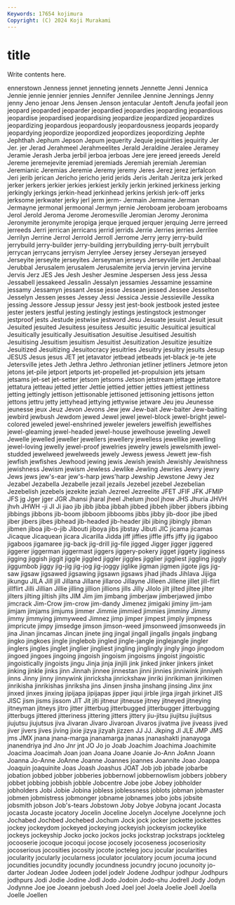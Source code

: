 ```yaml
---
Keywords: 17654 kojimura
Copyright: (C) 2024 Koji Murakami
---
```


# title

Write contents here.



ennerstown Jenness jennet jenneting jennets Jennette
Jenni Jennica Jennie jennie jennier jennies Jennifer Jennilee Jennine Jennings
Jenny jenny Jeno jenoar Jens Jensen Jenson jentacular Jentoft Jenufa
jeofail jeon jeopard jeoparded jeoparder jeopardied jeopardies jeoparding jeopardious jeopardise
jeopardised jeopardising jeopardize jeopardized jeopardizes jeopardizing jeopardous jeopardously jeopardousness jeopards
jeopardy jeopardying jeopordize jeopordized jeopordizes jeopordizing Jephte Jephthah Jephum Jepson
Jepum jequerity Jequie jequirities jequirity Jer Jer. jer Jerad Jerahmeel
Jerahmeelites Jerald Jeraldine Jeralee Jeramey Jeramie Jerash Jerba jerbil jerboa
jerboas Jere jere jereed jereeds Jereld Jereme jeremejevite jeremiad jeremiads
Jeremiah jeremiah Jeremian Jeremianic Jeremias Jeremie Jeremy jeremy Jeres Jerez
jerez jerfalcon Jeri jerib jerican Jericho jericho jerid jerids Jeris
Jeritah Jeritza jerk jerked jerker jerkers jerkier jerkies jerkiest jerkily
jerkin jerkined jerkiness jerking jerkingly jerkings jerkin-head jerkinhead jerkins jerkish
jerk-off jerks jerksome jerkwater jerky jerl jerm jerm- Jermain Jermaine
Jerman Jermayne jermonal jermoonal Jermyn jernie Jeroboam jeroboam jeroboams Jerol
Jerold Jeroma Jerome Jeromesville Jeromian Jeromy Jeronima Jeronymite jeronymite jeropiga
jerque jerqued jerquer jerquing Jerre jerreed jerreeds Jerri jerrican jerricans
jerrid jerrids Jerrie Jerries jerries Jerrilee Jerrilyn Jerrine Jerrol Jerrold
Jerroll Jerrome Jerry jerry jerry-build jerrybuild jerry-builder jerry-building jerrybuilding jerry-built
jerrybuilt jerrycan jerrycans jerryism Jerrylee Jersey jersey Jerseyan jerseyed Jerseyite
jerseyite jerseyites Jerseyman jerseys Jerseyville jert Jerubbaal Jerubbal Jerusalem jerusalem
Jerusalemite jervia jervin jervina jervine Jervis Jerz JES Jes Jesh
Jesher Jesmine Jespersen Jess jess Jessa Jessabell jessakeed Jessalin Jessalyn
jessamies Jessamine jessamine jessamy Jessamyn jessant Jesse jesse Jessean jessed
Jessee Jesselton Jesselyn Jessen jesses Jessey Jessi Jessica Jessie Jessieville
Jessika jessing Jessore Jessup jessur Jessy jest jest-book jestbook jested
jestee jester jesters jestful jesting jestingly jestings jestingstock jestmonger jestproof
jests Jestude jestwise jestword Jesu Jesuate jesuist Jesuit jesuit Jesuited
jesuited Jesuitess jesuitess Jesuitic jesuitic Jesuitical jesuitical Jesuitically jesuitically Jesuitisation
Jesuitise Jesuitised Jesuitish Jesuitising Jesuitism jesuitism Jesuitist Jesuitization Jesuitize jesuitize
Jesuitized Jesuitizing Jesuitocracy jesuitries Jesuitry jesuitry jesuits Jesup JESUS Jesus
jesus JET jet jetavator jetbead jetbeads jet-black je-te jete Jetersville
jetes Jeth Jethra Jethro Jethronian jetliner jetliners Jetmore jeton jetons
jet-pile jetport jetports jet-propelled jet-propulsion jets jetsam jetsams jet-set jet-setter
jetsom jetsoms Jetson jetstream jettage jettatore jettatura jetteau jetted jetter
Jettie jettied jettier jetties jettiest jettiness jetting jettingly jettison jettisonable
jettisoned jettisoning jettisons jetton jettons jettru jetty jettyhead jettying jettywise
jetware Jeu jeu Jeunesse jeunesse jeux Jeuz Jevon Jevons Jew
jew Jew-bait Jew-baiter Jew-baiting jewbird jewbush Jewdom jewed Jewel jewel
jewel-block jewel-bright jewel-colored jeweled jewel-enshrined jeweler jewelers jewelfish jewelfishes jewel-gleaming
jewel-headed jewel-house jewelhouse jeweling Jewell Jewelle jewelled jeweller jewellers jewellery
jewelless jewellike jewelling jewel-loving jewelly jewel-proof jewelries jewelry jewels jewelsmith
jewel-studded jewelweed jewelweeds jewely Jewess jewess Jewett jew-fish jewfish jewfishes
Jewhood jewing jewis Jewish jewish Jewishly Jewishness jewishness Jewism jewism
Jewless Jewlike Jewling Jewries Jewry jewry Jews jews jew's-ear jew's-harp
jews'harp Jewship Jewstone Jewy Jez Jezabel Jezabella Jezabelle jezail jezails
Jezebel jezebel Jezebelian Jezebelish jezebels jezekite jeziah Jezreel Jezreelite JFET
JFIF JFK JFMIP JFS jg Jger jger JGR Jhansi jharal
jheel Jhelum jhool jhow JHS Jhuria JHVH jhvh JHWH -ji
JI Ji jiao jib jibb jibba jibbah jibbed jibbeh jibber
jibbers jibbing jibbings jibbons jib-boom jibboom jibbooms jibbs jibby jib-door
jibe jibed jiber jibers jibes jibhead jib-headed jib-header jibi jibing
jibingly jibman jibmen jiboa jib-o-jib Jibouti jiboya jibs jibstay Jibuti
JIC jicama jicamas Jicaque Jicaquean jicara Jicarilla Jidda jiff jiffies
jiffle jiffs jiffy jig jigaboo jigaboos jigamaree jig-back jig-drill jig-file
jigged Jigger jigger jiggered jiggerer jiggerman jiggermast jiggers jiggery-pokery jigget
jiggety jigginess jigging jiggish jiggit jiggle jiggled jiggler jiggles jigglier
jiggliest jiggling jiggly jiggumbob jiggy jig-jig jig-jog jig-joggy jiglike jigman
jigmen jigote jigs jig-saw jigsaw jigsawed jigsawing jigsawn jigsaws jihad
jihads Jihlava Jijiga jikungu JILA Jill jill Jillana Jillane jillaroo
Jillayne Jilleen Jillene jillet jill-flirt jillflirt Jilli Jillian Jillie jilling
jillion jillions jills Jilly Jilolo jilt jilted jiltee jilter jilters
jilting jiltish jilts JIM Jim jim jimbang jimberjaw jimberjawed jimbo
jimcrack Jim-Crow jim-crow jim-dandy Jimenez jimigaki jiminy jim-jam jimjam jimjams
jimjums jimmer Jimmie jimmied jimmies jimminy Jimmy jimmy jimmying jimmyweed
Jimnez jimp jimper jimpest jimply jimpness jimpricute jimpy jimsedge jimson
jimson-weed jimsonweed jimsonweeds jin jina Jinan jincamas Jincan jinete jing
jingal jingall jingalls jingals jingbang jingko jingkoes jingle jinglebob jingled
jingle-jangle jinglejangle jingler jinglers jingles jinglet jinglier jingliest jingling jinglingly
jingly jingo jingodom jingoed jingoes jingoing jingoish jingoism jingoisms jingoist
jingoistic jingoistically jingoists jingu Jinja jinja jinjili jink jinked jinker
jinkers jinket jinking jinkle jinks jinn Jinnah jinnee jinnestan jinni
jinnies jinniwink jinniyeh jinns Jinny jinny jinnywink jinricksha jinrickshaw jinriki
jinrikiman jinrikimen jinrikisha jinrikishas jinriksha jins Jinsen jinsha jinshang jinsing
Jinx jinx jinxed jinxes jinxing jipijapa jipijapas jipper jiqui jirble
jirga jirgah jirkinet JIS JISC jism jisms jissom JIT Jit
jiti jitneur jitneuse jitney jitneyed jitneying jitneyman jitneys jitro jitter
jitterbug jitterbugged jitterbugger jitterbugging jitterbugs jittered jitteriness jittering jitters jittery
jiu-jitsu jiujitsu jiujitsus jiujutsu jiujutsus jiva Jivaran Jivaro Jivaroan Jivaros
jivatma jive jiveass jived jiver jivers jives jiving jixie jizya
jizyah jizzen JJ JJ. Jkping Jl JLE JMP JMS jms
JMX jnana jnana-marga jnanamarga jnanas jnanashakti jnanayoga jnanendriya jnd Jno
Jnr jnt JO Jo jo Joab Joachim Joachima Joachimite Joacima
Joacimah Joan joan Joana Joane Joanie Jo-Ann JoAnn Joann Joanna
Jo-Anne JoAnne Joanne Joannes joannes Joannite Joao Joappa Joaquin joaquinite
Joas Joash Joashus JOAT Job job jobade jobarbe jobation jobbed
jobber jobberies jobbernowl jobbernowlism jobbers jobbery jobbet jobbing jobbish jobble
Jobcentre Jobe jobe Jobey jobholder jobholders Jobi Jobie Jobina jobless
joblessness joblots jobman jobmaster jobmen jobmistress jobmonger jobname jobnames jobo
jobs jobsite jobsmith jobson Job's-tears Jobstown Joby Jobye Jobyna jocant
Jocasta jocasta Jocaste jocatory Jocelin Joceline Jocelyn Jocelyne Jocelynne joch
Jochabed Jochbed Jochebed Jochum Jock jock jocker jockette jockettes jockey
jockeydom jockeyed jockeying jockeyish jockeyism jockeylike jockeys jockeyship Jocko jocko
jockos jocks jockstrap jockstraps jockteleg jocooserie jocoque jocoqui jocose jocosely
jocoseness jocoseriosity jocoserious jocosities jocosity jocote jocteleg jocu jocular jocularities
jocularity jocularly jocularness joculator joculatory jocum jocuma jocund jocundities jocundity
jocundly jocundness jocundry jocuno jocunoity jo-darter Jodean Jodee Jodeen jodel
jodelr Jodene Jodhpur jodhpur Jodhpurs jodhpurs Jodi Jodie Jodine Jodl
Jodo Jodoin Jodo-shu Jodrell Jody Jodyn Jodynne Joe joe Joeann
joebush Joed Joel joel Joela Joelie Joell Joella Joelle Joellen
